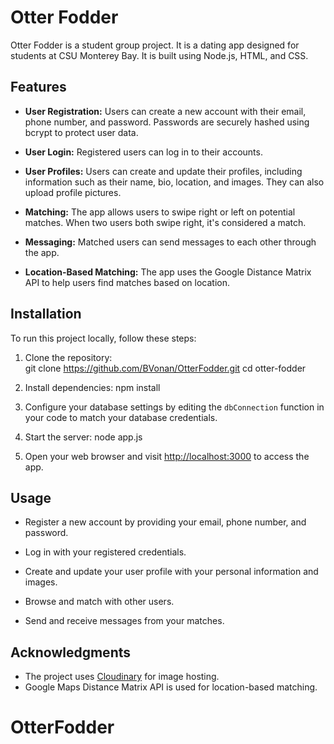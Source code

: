 # Otter Fodder

Otter Fodder is a student group project. It is a dating app designed for students at CSU Monterey Bay. It is built using Node.js, HTML, and CSS.

## Features

- **User Registration:** Users can create a new account with their email, phone number, and password. Passwords are securely hashed using bcrypt to protect user data.

- **User Login:** Registered users can log in to their accounts.

- **User Profiles:** Users can create and update their profiles, including information such as their name, bio, location, and images. They can also upload profile pictures.

- **Matching:** The app allows users to swipe right or left on potential matches. When two users both swipe right, it's considered a match.

- **Messaging:** Matched users can send messages to each other through the app.

- **Location-Based Matching:** The app uses the Google Distance Matrix API to help users find matches based on location.

## Installation

To run this project locally, follow these steps:

1. Clone the repository:  
   git clone https://github.com/BVonan/OtterFodder.git
   cd otter-fodder

2. Install dependencies:
   npm install

3. Configure your database settings by editing the `dbConnection` function in your code to match your database credentials.

4. Start the server:
   node app.js

5. Open your web browser and visit [http://localhost:3000](http://localhost:3000) to access the app.

## Usage

- Register a new account by providing your email, phone number, and password.

- Log in with your registered credentials.

- Create and update your user profile with your personal information and images.

- Browse and match with other users.

- Send and receive messages from your matches.

## Acknowledgments

- The project uses [Cloudinary](https://cloudinary.com/) for image hosting.
- Google Maps Distance Matrix API is used for location-based matching.
# OtterFodder
